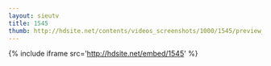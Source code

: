 ```yaml
---
layout: sieutv
title: 1545
thumb: http://hdsite.net/contents/videos_screenshots/1000/1545/preview_360p.mp4.jpg
---
```

{% include iframe src='http://hdsite.net/embed/1545' %}
 
